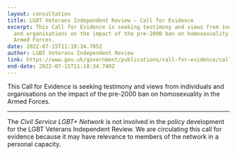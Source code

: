 ```yaml
---
layout: consultation
title: LGBT Veterans Independent Review – Call for Evidence
excerpt: This Call for Evidence is seeking testimony and views from individuals
  and organisations on the impact of the pre-2000 ban on homosexuality in the
  Armed Forces.
date: 2022-07-15T11:18:34.705Z
author: LGBT Veterans Independent Review
link: https://www.gov.uk/government/publications/call-for-evidence/call-for-evidence
end-date: 2022-07-15T11:18:34.740Z
---
```

This Call for Evidence is seeking testimony and views from individuals and organisations on the impact of the pre-2000 ban on homosexuality in the Armed Forces.

---

The *Civil Service LGBT+ Network* is not involved in the policy development for the LGBT Veterans Independent Review. We are circulating this call for evidence because it may have relevance to members of the network in a personal capacity.

